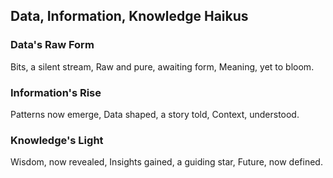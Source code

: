 ## Data, Information, Knowledge Haikus

### Data's Raw Form
Bits, a silent stream,
Raw and pure, awaiting form,
Meaning, yet to bloom.

### Information's Rise
Patterns now emerge,
Data shaped, a story told,
Context, understood.

### Knowledge's Light
Wisdom, now revealed,
Insights gained, a guiding star,
Future, now defined.
